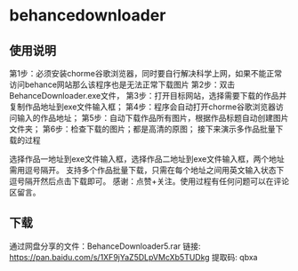 # behancedownloader



## 使用说明

第1步：必须安装chorme谷歌浏览器，同时要自行解决科学上网，如果不能正常访问behance网站那么该程序也是无法正常下载图片
第2步：双击BehanceDownloader.exe文件，
第3步：打开目标网站，选择需要下载的作品并复制作品地址到exe文件输入框；
第4步：程序会自动打开chorme谷歌浏览器访问输入的作品地址；
第5步：自动下载作品所有图片，根据作品标题自动创建图片文件夹；
第6步：检查下载的图片；都是高清的原图；
接下来演示多作品批量下载的过程

选择作品一地址到exe文件输入框，选择作品二地址到exe文件输入框，两个地址需用逗号隔开。
支持多个作品批量下载，只需在每个地址之间用英文输入状态下逗号隔开然后点击下载即可。
感谢：点赞+关注。使用过程有任何问题可以在评论区留言。

## 下载

通过网盘分享的文件：BehanceDownloader5.rar
链接: https://pan.baidu.com/s/1XF9jYaZ5DLpVMcXb5TUDkg 提取码: qbxa
